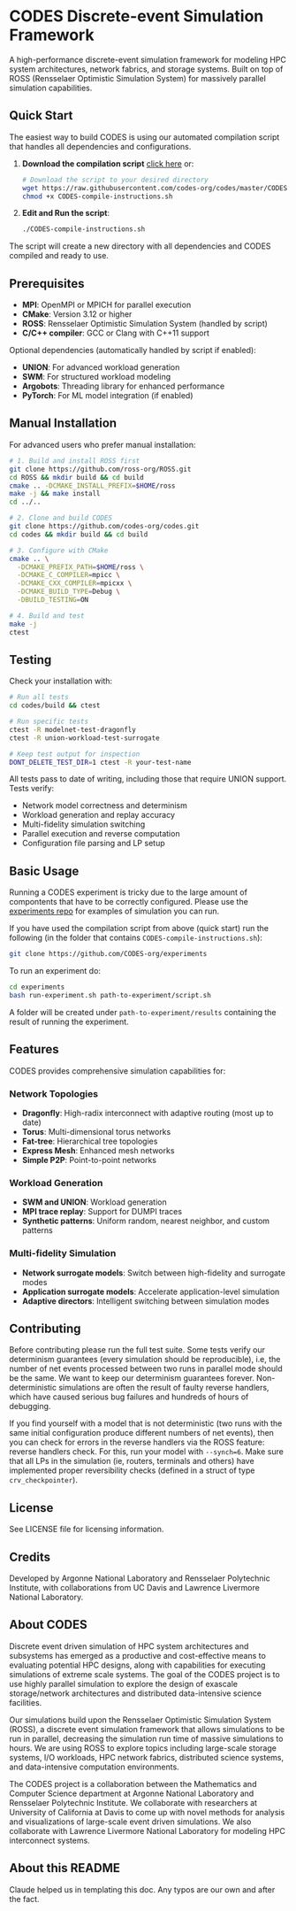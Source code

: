 # CODES Discrete-event Simulation Framework

A high-performance discrete-event simulation framework for modeling HPC system architectures, network fabrics, and storage systems. Built on top of ROSS (Rensselaer Optimistic Simulation System) for massively parallel simulation capabilities.

## Quick Start

The easiest way to build CODES is using our automated compilation script that handles all dependencies and configurations.

1. **Download the compilation script** [click here](https://raw.githubusercontent.com/codes-org/codes/master/CODES-compile-instructions.sh) or:

   ```bash
   # Download the script to your desired directory
   wget https://raw.githubusercontent.com/codes-org/codes/master/CODES-compile-instructions.sh
   chmod +x CODES-compile-instructions.sh
   ```

2. **Edit and Run the script**:
   ```bash
   ./CODES-compile-instructions.sh
   ```

The script will create a new directory with all dependencies and CODES compiled and ready to use.

## Prerequisites

- **MPI**: OpenMPI or MPICH for parallel execution
- **CMake**: Version 3.12 or higher
- **ROSS**: Rensselaer Optimistic Simulation System (handled by script)
- **C/C++ compiler**: GCC or Clang with C++11 support

Optional dependencies (automatically handled by script if enabled):
- **UNION**: For advanced workload generation
- **SWM**: For structured workload modeling
- **Argobots**: Threading library for enhanced performance
- **PyTorch**: For ML model integration (if enabled)

## Manual Installation

For advanced users who prefer manual installation:

```bash
# 1. Build and install ROSS first
git clone https://github.com/ross-org/ROSS.git
cd ROSS && mkdir build && cd build
cmake .. -DCMAKE_INSTALL_PREFIX=$HOME/ross
make -j && make install
cd ../..

# 2. Clone and build CODES
git clone https://github.com/codes-org/codes.git
cd codes && mkdir build && cd build

# 3. Configure with CMake
cmake .. \
  -DCMAKE_PREFIX_PATH=$HOME/ross \
  -DCMAKE_C_COMPILER=mpicc \
  -DCMAKE_CXX_COMPILER=mpicxx \
  -DCMAKE_BUILD_TYPE=Debug \
  -DBUILD_TESTING=ON

# 4. Build and test
make -j
ctest
```

## Testing

Check your installation with:

```bash
# Run all tests
cd codes/build && ctest

# Run specific tests
ctest -R modelnet-test-dragonfly
ctest -R union-workload-test-surrogate

# Keep test output for inspection
DONT_DELETE_TEST_DIR=1 ctest -R your-test-name
```

All tests pass to date of writing, including those that require UNION support. Tests verify:

- Network model correctness and determinism
- Workload generation and replay accuracy
- Multi-fidelity simulation switching
- Parallel execution and reverse computation
- Configuration file parsing and LP setup

## Basic Usage

Running a CODES experiment is tricky due to the large amount of compontents that have to be correctly configured. Please use the [experiments repo](https://github.com/CODES-org/experiments) for examples of simulation you can run.

If you have used the compilation script from above (quick start) run the following (in the folder that contains `CODES-compile-instructions.sh`):

```bash
git clone https://github.com/CODES-org/experiments
```

To run an experiment do:

```bash
cd experiments
bash run-experiment.sh path-to-experiment/script.sh
```

A folder will be created under `path-to-experiment/results` containing the result of running the experiment.

## Features

CODES provides comprehensive simulation capabilities for:

### Network Topologies
- **Dragonfly**: High-radix interconnect with adaptive routing (most up to date)
- **Torus**: Multi-dimensional torus networks
- **Fat-tree**: Hierarchical tree topologies
- **Express Mesh**: Enhanced mesh networks
- **Simple P2P**: Point-to-point networks

### Workload Generation
- **SWM and UNION**: Workload generation
- **MPI trace replay**: Support for DUMPI traces
- **Synthetic patterns**: Uniform random, nearest neighbor, and custom patterns

### Multi-fidelity Simulation
- **Network surrogate models**: Switch between high-fidelity and surrogate modes
- **Application surrogate models**: Accelerate application-level simulation
- **Adaptive directors**: Intelligent switching between simulation modes

## Contributing

Before contributing please run the full test suite. Some tests verify our determinism guarantees (every simulation should be reproducible), i.e, the number of net events processed between two runs in parallel mode should be the same. We want to keep our determinism guarantees forever. Non-deterministic simulations are often the result of faulty reverse handlers, which have caused serious bug failures and hundreds of hours of debugging.

If you find yourself with a model that is not deterministic (two runs with the same initial configuration produce different numbers of net events), then you can check for errors in the reverse handlers via the ROSS feature: reverse handlers check. For this, run your model with `--synch=6`. Make sure that all LPs in the simulation (ie, routers, terminals and others) have implemented proper reversibility checks (defined in a struct of type `crv_checkpointer`).

## License

See LICENSE file for licensing information.

## Credits

Developed by Argonne National Laboratory and Rensselaer Polytechnic Institute, with collaborations from UC Davis and Lawrence Livermore National Laboratory.

## About CODES

Discrete event driven simulation of HPC system architectures and subsystems has emerged as a productive and cost-effective means to evaluating potential HPC designs, along with capabilities for executing simulations of extreme scale systems. The goal of the CODES project is to use highly parallel simulation to explore the design of exascale storage/network architectures and distributed data-intensive science facilities.

Our simulations build upon the Rensselaer Optimistic Simulation System (ROSS), a discrete event simulation framework that allows simulations to be run in parallel, decreasing the simulation run time of massive simulations to hours. We are using ROSS to explore topics including large-scale storage systems, I/O workloads, HPC network fabrics, distributed science systems, and data-intensive computation environments.

The CODES project is a collaboration between the Mathematics and Computer Science department at Argonne National Laboratory and Rensselaer Polytechnic Institute. We collaborate with researchers at University of California at Davis to come up with novel methods for analysis and visualizations of large-scale event driven simulations. We also collaborate with Lawrence Livermore National Laboratory for modeling HPC interconnect systems.

## About this README

Claude helped us in templating this doc. Any typos are our own and after the fact.
